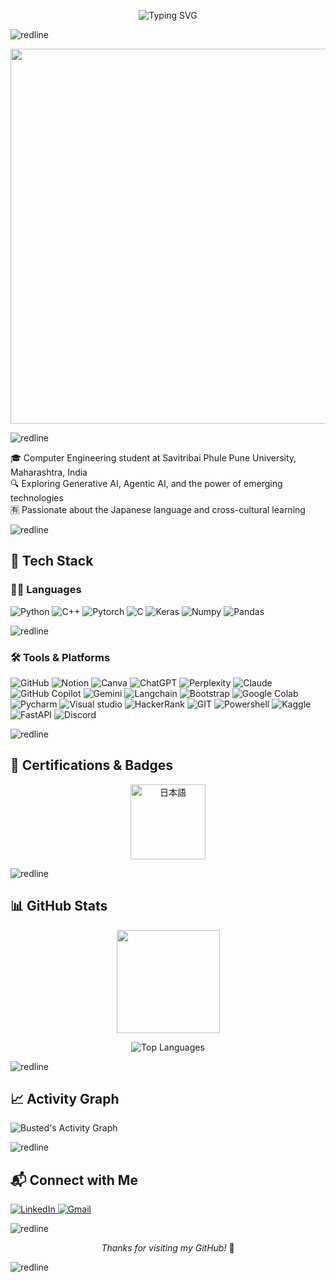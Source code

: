 <!-- Animated Typing Header -->
<p align="center">
  <img src="https://readme-typing-svg.herokuapp.com?font=IBM+Plex+Mono&weight=500&size=22&pause=1000&color=2F80ED&center=true&vCenter=true&width=800&lines=こんにちは!+I'm+Prathamesh;Computer+Engineering+Student;Exploring+AI;ML+%7C+DevOps;日本語+の+学生+です+🇯🇵;Welcome+to+my+GitHub+Profile" alt="Typing SVG" />
</p>


![redline](https://github.com/user-attachments/assets/cc6c89b3-6661-4cd6-b236-27a1ad42b331)

<p align="center">
  <img src="https://github.com/Anmol-Baranwal/Cool-GIFs-For-GitHub/assets/74038190/7d484dc9-68a9-4ee6-a767-aea59035c12d" width="600">
</p>

![redline](https://github.com/user-attachments/assets/cc6c89b3-6661-4cd6-b236-27a1ad42b331)

🎓 Computer Engineering student at Savitribai Phule Pune University, Maharashtra, India  
🔍 Exploring Generative AI, Agentic AI, and the power of emerging technologies  
🈶 Passionate about the Japanese language and cross-cultural learning

![redline](https://github.com/user-attachments/assets/cc6c89b3-6661-4cd6-b236-27a1ad42b331)

## 🧰 Tech Stack

### 👨‍💻 Languages

![Python](https://img.shields.io/badge/python-3670A0?style=for-the-badge&logo=python&logoColor=ffdd54)
![C++](https://img.shields.io/badge/c++-%2300599C.svg?style=for-the-badge&logo=c%2B%2B&logoColor=white)
![Pytorch](https://img.shields.io/badge/PyTorch-EE4C2C?style=for-the-badge&logo=pytorch&logoColor=white)
![C](https://img.shields.io/badge/C-00599C?style=for-the-badge&logo=c&logoColor=white)
![Keras](https://img.shields.io/badge/Keras-D00000?style=for-the-badge&logo=Keras&logoColor=white)
![Numpy](https://img.shields.io/badge/Numpy-777BB4?style=for-the-badge&logo=numpy&logoColor=white)
![Pandas](https://img.shields.io/badge/Pandas-2C2D72?style=for-the-badge&logo=pandas&logoColor=white)


![redline](https://github.com/user-attachments/assets/cc6c89b3-6661-4cd6-b236-27a1ad42b331)

### 🛠 Tools & Platforms

![GitHub](https://img.shields.io/badge/github-%23121011.svg?style=for-the-badge&logo=github&logoColor=white)
![Notion](https://img.shields.io/badge/Notion-%23000000.svg?style=for-the-badge&logo=notion&logoColor=white)
![Canva](https://img.shields.io/badge/Canva-%2300C4CC.svg?style=for-the-badge&logo=Canva&logoColor=white)
![ChatGPT](https://img.shields.io/badge/ChatGPT-74aa9c?style=for-the-badge&logo=openai&logoColor=white)
![Perplexity](https://img.shields.io/badge/perplexity-000000?style=for-the-badge&logo=perplexity&logoColor=088F8F)
![Claude](https://img.shields.io/badge/Claude-343541?style=for-the-badge&logo=Anthropic&logoColor=white)
![GitHub Copilot](https://img.shields.io/badge/Copilot-0A0A0A?style=for-the-badge&logo=github&logoColor=green)
![Gemini](https://img.shields.io/badge/Gemini-4285F4?style=for-the-badge&logo=google&logoColor=white)
![Langchain](https://img.shields.io/badge/langchain-1C3C3C?style=for-the-badge&logo=langchain&logoColor=white)
![Bootstrap](https://img.shields.io/badge/Bootstrap-563D7C?style=for-the-badge&logo=bootstrap&logoColor=white)
![Google Colab](https://img.shields.io/badge/Colab-F9AB00?style=for-the-badge&logo=googlecolab&color=525252)
![Pycharm](https://img.shields.io/badge/PyCharm-000000.svg?&style=for-the-badge&logo=PyCharm&logoColor=white)
![Visual studio](https://img.shields.io/badge/VSCode-0078D4?style=for-the-badge&logo=visual%20studio%20code&logoColor=white)
![HackerRank](https://img.shields.io/badge/-Hackerrank-2EC866?style=for-the-badge&logo=HackerRank&logoColor=white)
![GIT](https://img.shields.io/badge/GIT-E44C30?style=for-the-badge&logo=git&logoColor=white)
![Powershell](https://img.shields.io/badge/powershell-5391FE?style=for-the-badge&logo=powershell&logoColor=white)
![Kaggle](https://img.shields.io/badge/Kaggle-20BEFF?style=for-the-badge&logo=Kaggle&logoColor=white)
![FastAPI](https://img.shields.io/badge/fastapi-109989?style=for-the-badge&logo=FASTAPI&logoColor=white)
![Discord](https://img.shields.io/badge/Discord-5865F2?style=for-the-badge&logo=discord&logoColor=white)


![redline](https://github.com/user-attachments/assets/cc6c89b3-6661-4cd6-b236-27a1ad42b331)
## 🏅 Certifications & Badges

<p align="center">
  <a href="https://www.credly.com/badges/8aefa00b-7f28-4aeb-9db8-c0f9db6663fa/public_url)" target="_blank">
    <img src="https://github.com/user-attachments/assets/6a55d70c-9f24-4243-8e42-f823a132f474" width="120" height="120" alt="日本語"/>
  </a>
</p>

![redline](https://github.com/user-attachments/assets/cc6c89b3-6661-4cd6-b236-27a1ad42b331)

## 📊 GitHub Stats

<p align="center">
  <img src="https://github-readme-stats.vercel.app/api?username=Busted-pinch&count_private=true&show_icons=true&theme=radical&hide_title=true" height="165">

<p align="center">
  <img src="https://github-readme-stats.vercel.app/api/top-langs/?username=Busted-pinch&theme=radical&layout=compact" alt="Top Languages">
</p>

![redline](https://github.com/user-attachments/assets/cc6c89b3-6661-4cd6-b236-27a1ad42b331)

## 📈 Activity Graph  

![Busted's Activity Graph](https://github-readme-activity-graph.vercel.app/graph?username=Busted-pinch&theme=react-dark)

![redline](https://github.com/user-attachments/assets/cc6c89b3-6661-4cd6-b236-27a1ad42b331)

## 📬 Connect with Me

 <p align="left">
  <a href="https://www.linkedin.com/in/prathamesh-mete">
    <img src="https://img.shields.io/badge/LinkedIn-0077B5?style=for-the-badge&logo=linkedin&logoColor=white" alt="LinkedIn" target="_blank">
  </a>
  <a href="mailto:metepratham04@gmail.com">
    <img src="https://img.shields.io/badge/Gmail-D14836?style=for-the-badge&logo=gmail&logoColor=white" alt="Gmail" target="_blank">
  </a>
</p>

![redline](https://github.com/user-attachments/assets/cc6c89b3-6661-4cd6-b236-27a1ad42b331)

<p align="center"><i>Thanks for visiting my GitHub!</i> 🚀</p>

![redline](https://github.com/user-attachments/assets/cc6c89b3-6661-4cd6-b236-27a1ad42b331)
